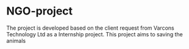 # NGO-project
The project is developed based on the client request from Varcons Technology Ltd as a Internship project. This project aims to saving the animals 
